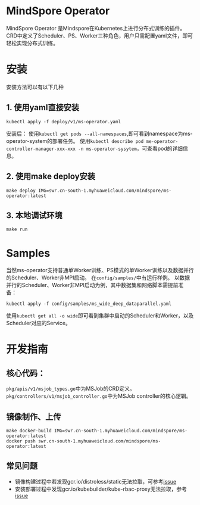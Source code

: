 # MindSpore Operator
MindSpore Operator 是Mindspore在Kubernetes上进行分布式训练的插件。CRD中定义了Scheduler、PS、Worker三种角色，用户只需配置yaml文件，即可轻松实现分布式训练。

# 安装
安装方法可以有以下几种
## 1. 使用yaml直接安装
```
kubectl apply -f deploy/v1/ms-operator.yaml
```
安装后：
使用`kubectl get pods --all-namespaces`,即可看到namespace为ms-operator-system的部署任务。
使用`kubectl describe pod me-operator-controller-manager-xxx-xxx -n ms-operator-sysytem`，可查看pod的详细信息。
## 2. 使用make deploy安装
```
make deploy IMG=swr.cn-south-1.myhuaweicloud.com/mindspore/ms-operator:latest
```

## 3. 本地调试环境
```
make run
```

# Samples
当然ms-operator支持普通单Worker训练、PS模式的单Worker训练以及数据并行的Scheduler、Worker非MPI启动。
在`config/samples/`中有运行样例。
以数据并行的Scheduler、Worker非MPI启动为例，其中数据集和网络脚本需提前准备：
```
kubectl apply -f config/samples/ms_wide_deep_dataparallel.yaml
```
使用`kubectl get all -o wide`即可看到集群中启动的Scheduler和Worker，以及Scheduler对应的Service。
# 开发指南
## 核心代码：
`pkg/apis/v1/msjob_types.go`中为MSJob的CRD定义。
`pkg/controllers/v1/msjob_controller.go`中为MSJob controller的核心逻辑。
## 镜像制作、上传
```
make docker-build IMG=swr.cn-south-1.myhuaweicloud.com/mindspore/ms-operator:latest
docker push swr.cn-south-1.myhuaweicloud.com/mindspore/ms-operator:latest
```
## 常见问题
- 镜像构建过程中若发现gcr.io/distroless/static无法拉取，可参考[issue](https://github.com/anjia0532/gcr.io_mirror/issues/169)
- 安装部署过程中发现gcr.io/kubebuilder/kube-rbac-proxy无法拉取，参考[issue](https://github.com/anjia0532/gcr.io_mirror/issues/153)

